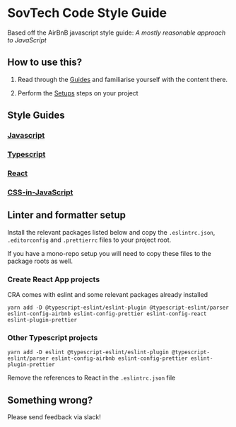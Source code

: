 # SovTech Code Style Guide

Based off the AirBnB javascript style guide: _A mostly reasonable approach to JavaScript_

## How to use this?

1. Read through the [Guides](#style-guides) and familiarise yourself with the content there.

2. Perform the [Setups](#linter-and-formatter-setup) steps on your project

## Style Guides

### [Javascript](javascript/)
### [Typescript](typescript/)
### [React](react/)
### [CSS-in-JavaScript](css-in-javascript/)

## Linter and formatter setup

Install the relevant packages listed below and copy the `.eslintrc.json`, `.editorconfig` and `.prettierrc` files to your project root.

If you have a mono-repo setup you will need to copy these files to the package roots as well.

### Create React App projects

CRA comes with eslint and some relevant packages already installed

```
yarn add -D @typescript-eslint/eslint-plugin @typescript-eslint/parser eslint-config-airbnb eslint-config-prettier eslint-config-react eslint-plugin-prettier
```

### Other Typescript projects

```
yarn add -D eslint @typescript-eslint/eslint-plugin @typescript-eslint/parser eslint-config-airbnb eslint-config-prettier eslint-plugin-prettier
```

Remove the references to React in the `.eslintrc.json` file

## Something wrong?

Please send feedback via slack!
